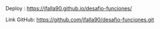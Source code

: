 Deploy : https://jfalla90.github.io/desafio-funciones/

Link GitHub: https://github.com/jfalla90/desafio-funciones.git